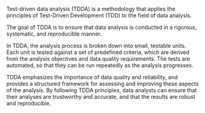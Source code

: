 Test-driven data analysis (TDDA) is a methodology that applies the principles of Test-Driven Development (TDD) to the field of data analysis. 

The goal of TDDA is to ensure that data analysis is conducted in a rigorous, systematic, and reproducible manner.

In TDDA, the analysis process is broken down into small, testable units. Each unit is tested against a set of predefined criteria, which are derived from the analysis objectives and data quality requirements. The tests are automated, so that they can be run repeatedly as the analysis progresses.

TDDA emphasizes the importance of data quality and reliability, and provides a structured framework for assessing and improving these aspects of the analysis. By following TDDA principles, data analysts can ensure that their analyses are trustworthy and accurate, and that the results are robust and reproducible.

